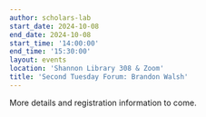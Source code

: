 ```yaml
---
author: scholars-lab
start_date: 2024-10-08
end_date: 2024-10-08
start_time: '14:00:00'
end_time: '15:30:00'
layout: events
location: 'Shannon Library 308 & Zoom'
title: 'Second Tuesday Forum: Brandon Walsh'
---
```


More details and registration information to come.